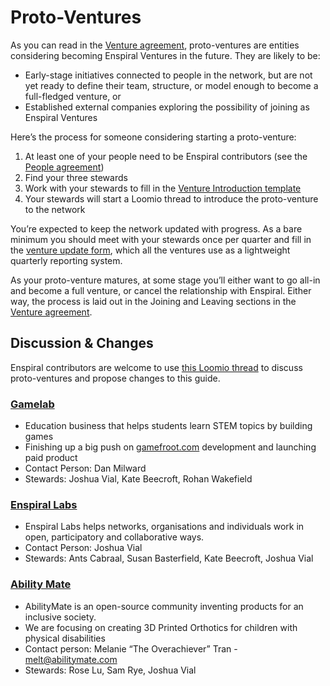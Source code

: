 # Proto-Ventures

As you can read in the [Venture agreement](https://github.com/enspiral/handbook/tree/d3234f4c1fe3afc87e5231beeb2d3926aee696d2/agreements/venture.html), proto-ventures are entities considering becoming Enspiral Ventures in the future. They are likely to be:

* Early-stage initiatives connected to people in the network, but are not yet ready to define their team, structure, or model enough to become a full-fledged venture, or
* Established external companies exploring the possibility of joining as Enspiral Ventures

Here’s the process for someone considering starting a proto-venture:

1. At least one of your people need to be Enspiral contributors \(see the [People agreement](https://github.com/enspiral/handbook/tree/d3234f4c1fe3afc87e5231beeb2d3926aee696d2/agreements/people.html)\)
2. Find your three stewards
3. Work with your stewards to fill in the [Venture Introduction template](https://github.com/enspiral/handbook/tree/d3234f4c1fe3afc87e5231beeb2d3926aee696d2/venture_introduction_template.html)
4. Your stewards will start a Loomio thread to introduce the proto-venture to the network

You’re expected to keep the network updated with progress. As a bare minimum you should meet with your stewards once per quarter and fill in the [venture update form](https://docs.google.com/forms/d/11Oz-HM1Wt8CbzxZpzGmjjFcd-sp9vahoqcLuL3UysT4/viewform), which all the ventures use as a lightweight quarterly reporting system.

As your proto-venture matures, at some stage you’ll either want to go all-in and become a full venture, or cancel the relationship with Enspiral. Either way, the process is laid out in the Joining and Leaving sections in the [Venture agreement](https://github.com/enspiral/handbook/tree/d3234f4c1fe3afc87e5231beeb2d3926aee696d2/agreements/venture.html).

## Discussion & Changes

Enspiral contributors are welcome to use [this Loomio thread](https://www.loomio.org/d/KJgmNYBa/) to discuss proto-ventures and propose changes to this guide.

### [Gamelab](gamelab.md)

* Education business that helps students learn STEM topics by building games
* Finishing up a big push on [gamefroot.com](http://gamefroot.com) development and launching paid product
* Contact Person: Dan Milward
* Stewards: Joshua Vial, Kate Beecroft, Rohan Wakefield

### [Enspiral Labs](enspiral-labs.md)

* Enspiral Labs helps networks, organisations and individuals work in open, participatory and collaborative ways.
* Contact Person: Joshua Vial
* Stewards: Ants Cabraal, Susan Basterfield, Kate Beecroft, Joshua Vial

### [Ability Mate](ability-mate.md)

* AbilityMate is an open-source community inventing products for an inclusive society.
* We are focusing on creating 3D Printed Orthotics for children with physical disabilities
* Contact person: Melanie “The Overachiever” Tran - [melt@abilitymate.com](https://github.com/enspiral/handbook/tree/d3234f4c1fe3afc87e5231beeb2d3926aee696d2/melt@abilitymate.com)
* Stewards: Rose Lu, Sam Rye, Joshua Vial


